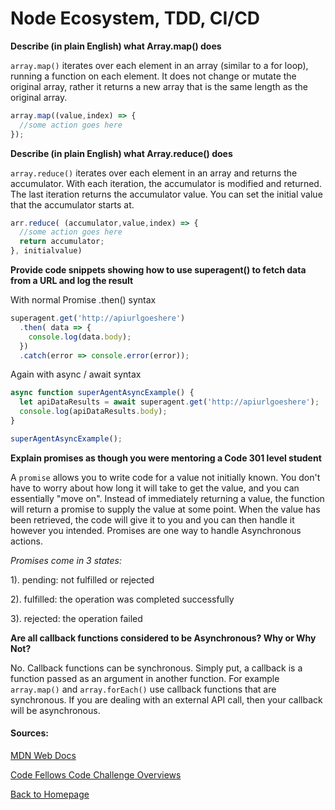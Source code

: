 # Node Ecosystem, TDD, CI/CD

**Describe (in plain English) what Array.map() does**

`array.map()` iterates over each element in an array (similar to a for loop), running a function on each element. It does not change or mutate the original array, rather it returns a new array that is the same length as the original array.

``` js
array.map((value,index) => {
  //some action goes here
});
```
**Describe (in plain English) what Array.reduce() does**

`array.reduce()` iterates over each element in an array and returns the accumulator. With each iteration, the accumulator is modified and returned. The last iteration returns the accumulator value. You can set the initial value that the accumulator starts at.

```js
arr.reduce( (accumulator,value,index) => {
  //some action goes here
  return accumulator;
}, initialvalue)
```

**Provide code snippets showing how to use superagent() to fetch data from a URL and log the result**


With normal Promise .then() syntax

```js
superagent.get('http://apiurlgoeshere')
  .then( data => {
    console.log(data.body);
  })
  .catch(error => console.error(error));
```

Again with async / await syntax

``` js
async function superAgentAsyncExample() {
  let apiDataResults = await superagent.get('http://apiurlgoeshere');
  console.log(apiDataResults.body);
}

superAgentAsyncExample();
```

**Explain promises as though you were mentoring a Code 301 level student**

A `promise` allows you to write code for a value not initially known. You don't have to worry about how long it will take to get the value, and you can essentially "move on". Instead of immediately returning a value, the function will return a promise to supply the value at some point. When the value has been retrieved, the code will give it to you and you can then handle it however you intended. Promises are one way to handle Asynchronous actions.

*Promises come in 3 states:*

1). pending: not fulfilled or rejected

2). fulfilled: the operation was completed successfully

3). rejected: the operation failed

**Are all callback functions considered to be Asynchronous? Why or Why Not?**

No. Callback functions can be synchronous. Simply put, a callback is a function passed as an argument in another function. For example `array.map()` and `array.forEach()` use callback functions that are synchronous. If you are dealing with an external API call, then your callback will be asynchronous.


#### Sources:

[MDN Web Docs](https://developer.mozilla.org/en-US/)

[Code Fellows Code Challenge Overviews](https://codefellows.github.io/code-401-javascript-guide/curriculum/prework/301-code-challenges.html)


[Back to Homepage](../README.md)